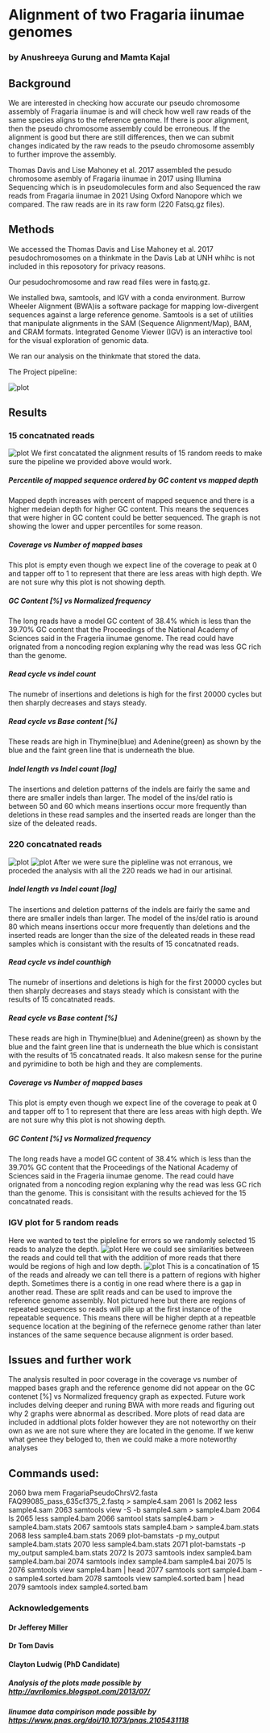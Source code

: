 # Alignment of two Fragaria iinumae genomes 
### by Anushreeya Gurung and Mamta Kajal

## Background
We are interested in checking how accurate our pseudo chromosome assembly of Fragaria iinumae is and will check how well raw reads of the same species aligns to the reference genome. 
If there is poor alignment, then the pseudo chromosome assembly could be erroneous. 
If the alignment is good but there are still differences, then we can submit changes indicated by the raw reads to the pseudo chromosome assembly to further improve the assembly. 

Thomas Davis and Lise Mahoney et al. 2017 assembled the pesudo chromosome asembly of Fragaria iinumae in 2017 using Illumina Sequencing which is in pseudomolecules form and also Sequenced the raw reads from Fragaria iinumae in 2021 Using Oxford Nanopore which we compared. The raw reads are in its raw form (220 Fatsq.gz files).



## Methods
We accessed the Thomas Davis and Lise Mahoney et al. 2017 pesudochromosomes on a thinkmate in the Davis Lab at UNH whihc is not included in this reposotory for privacy reasons.

Our pesudochromosome and raw read files were in fastq.gz.

We installed bwa, samtools, and IGV with a conda environment.
Burrow Wheeler Alignment (BWA)is a software package for mapping low-divergent sequences against a large reference genome.
Samtools is a set of utilities that manipulate alignments in the SAM (Sequence Alignment/Map), BAM, and CRAM formats. 
Integrated Genome Viewer (IGV) is an interactive tool for the visual exploration of genomic data.


We ran our analysis on the thinkmate that stored the data. 

The Project pipeline:

![plot](plots/Screenshot_2022-05-11_121105.jpg)

## Results
### 15 concatnated reads
![plot](plots/slide1.jpg)
We first concatated the alignment results of 15 random reeds to make sure the pipeline we provided above would work. 
##### Percentile of mapped sequence ordered by GC content vs mapped depth
Mapped depth increases with percent of mapped sequence and there is a higher medeian depth for higher GC content. This means the sequences that were higher in GC content could be better sequenced. The graph is not showing the lower and upper percentiles for some reason. 
##### Coverage vs Number of mapped bases
This plot is empty even though we expect line of the coverage to peak at 0 and tapper off to 1 to represent that there are less areas with high depth. We are not sure why this plot is not showing depth. 
##### GC Content [%] vs Normalized frequency
The long reads have a model GC content of 38.4% which is less than the 39.70% GC content that the Proceedings of the National Academy of Sciences said in the Frageria iinumae genome. The read could have orignated from a noncoding region explaning why the read was less GC rich than the genome. 
##### Read cycle vs indel count
The numebr of insertions and deletions is high for the first 20000 cycles but then sharply decreases and stays steady. 
##### Read cycle vs Base content [%] 
These reads are high in Thymine(blue) and Adenine(green) as shown by the blue and the faint green line that is underneath the blue. 
##### Indel length vs Indel count [log]
The insertions and deletion patterns of the indels are fairly the same and there are smaller indels than larger. The model of the ins/del ratio is between 50 and 60 which means insertions occur more frequently than deletions in these read samples and the inserted reads are longer than the size of the deleated reads.

### 220 concatnated reads
![plot](plots/slide2.jpg)
![plot](plots/slide3.jpg)
After we were sure the pipleline was not erranous, we proceded the analysis with all the 220 reads we had in our artisinal.
##### Indel length vs Indel count [log]
The insertions and deletion patterns of the indels are fairly the same and there are smaller indels than larger. The model of the ins/del ratio is around 80 which means insertions occur more frequently than deletions and the inserted reads are longer than the size of the deleated reads in these read samples which is consistant with the results of 15 concatnated reads. 
##### Read cycle vs indel counthigh
The numebr of insertions and deletions is high for the first 20000 cycles but then sharply decreases and stays steady which is consistant with the results of 15 concatnated reads. 
##### Read cycle vs Base content [%] 
These reads are high in Thymine(blue) and Adenine(green) as shown by the blue and the faint green line that is underneath the blue which is consistant with the results of 15 concatnated reads. It also makesn sense for the purine and pyrimidine to both be high and they are complements. 
##### Coverage vs Number of mapped bases
This plot is empty even though we expect line of the coverage to peak at 0 and tapper off to 1 to represent that there are less areas with high depth. We are not sure why this plot is not showing depth. 
##### GC Content [%] vs Normalized frequency
The long reads have a model GC content of 38.4% which is less than the 39.70% GC content that the Proceedings of the National Academy of Sciences said in the Frageria iinumae genome. The read could have orignated from a noncoding region explaning why the read was less GC rich than the genome. This is consisitant with the results achieved for the 15 concatnated reads. 

### IGV plot for 5 random reads
Here we wanted to test the pipleline for errors so we randomly selected 15 reads to analyze the depth.
![plot](plots/slide4.jpg)
Here we could see similarities between the reads and could tell that with the addition of more reads that there would be regions of high and low depth.
![plot](plots/slide5.jpg)
This is a concatination of 15 of the reads and already we can tell there is a pattern of regions with higher depth. Sometimes there is a contig in one read where there is a gap in another read. These are split reads and can be used to improve the reference genome assembly. Not pictured here but there are regions of repeated sequences so reads will pile up at the first instance of the repeatable sequence. This means there will be higher depth at a repeatble sequence location at the begining of the refernece genome rather than later instances of the same sequence because alignment is order based. 

## Issues and further work
The analysis resulted in poor coverage in the coverage vs number of mapped bases graph and the reference genome did not appear on the GC contenet [%] vs Normalized frequency graph as expected. Future work includes delving deeper and runing BWA with more reads and figuring out why 2 graphs were abnormal as described. More plots of read data are included in addtional plots folder however they are not noteworthy on their own as we are not sure where they are located in the genome. If we kenw what genee they beloged to, then we could make a more noteworthy analyses













    



## Commands used:
 2060  bwa mem FragariaPseudoChrsV2.fasta FAQ99085_pass_635cf375_2.fastq > sample4.sam
 2061  ls
 2062  less sample4.sam 
 2063  samtools view -S -b sample4.sam > sample4.bam
 2064  ls
 2065  less sample4.bam 
 2066  samtool stats sample4.bam > sample4.bam.stats
 2067  samtools stats sample4.bam > sample4.bam.stats
 2068  less sample4.bam.stats 
 2069  plot-bamstats -p my_output sample4.bam.stats 
 2070  less sample4.bam.stats 
 2071  plot-bamstats -p my_output sample4.bam.stats 
 2072  ls
 2073  samtools index sample4.bam sample4.bam.bai
 2074  samtools index sample4.bam sample4.bai
 2075  ls
 2076  samtools view sample4.bam | head
 2077  samtools sort sample4.bam -o sample4.sorted.bam
 2078  samtools view sample4.sorted.bam | head
 2079  samtools index sample4.sorted.bam
 
 ### Acknowledgements
 #### Dr Jefferey Miller
 #### Dr Tom Davis
 #### Clayton Ludwig (PhD Candidate)
 
 ##### Analysis of the plots made possible by http://avrilomics.blogspot.com/2013/07/ 
 ##### Iinumae data compirison made possible by https://www.pnas.org/doi/10.1073/pnas.2105431118  


 



